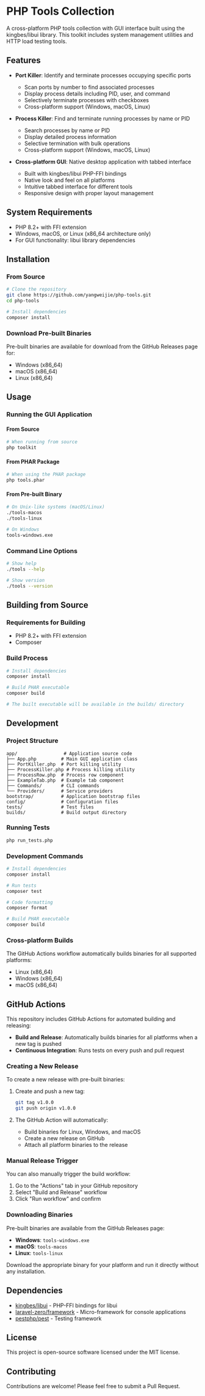# PHP Tools Collection

A cross-platform PHP tools collection with GUI interface built using the kingbes/libui library. This toolkit includes system management utilities and HTTP load testing tools.

## Features

- **Port Killer**: Identify and terminate processes occupying specific ports
  - Scan ports by number to find associated processes
  - Display process details including PID, user, and command
  - Selectively terminate processes with checkboxes
  - Cross-platform support (Windows, macOS, Linux)

- **Process Killer**: Find and terminate running processes by name or PID
  - Search processes by name or PID
  - Display detailed process information
  - Selective termination with bulk operations
  - Cross-platform support (Windows, macOS, Linux)

- **Cross-platform GUI**: Native desktop application with tabbed interface
  - Built with kingbes/libui PHP-FFI bindings
  - Native look and feel on all platforms
  - Intuitive tabbed interface for different tools
  - Responsive design with proper layout management

## System Requirements

- PHP 8.2+ with FFI extension
- Windows, macOS, or Linux (x86_64 architecture only)
- For GUI functionality: libui library dependencies

## Installation

### From Source

```bash
# Clone the repository
git clone https://github.com/yangweijie/php-tools.git
cd php-tools

# Install dependencies
composer install
```

### Download Pre-built Binaries

Pre-built binaries are available for download from the GitHub Releases page for:
- Windows (x86_64)
- macOS (x86_64)
- Linux (x86_64)

## Usage

### Running the GUI Application

#### From Source
```bash
# When running from source
php toolkit
```

#### From PHAR Package
```bash
# When using the PHAR package
php tools.phar
```

#### From Pre-built Binary
```bash
# On Unix-like systems (macOS/Linux)
./tools-macos
./tools-linux

# On Windows
tools-windows.exe
```

### Command Line Options

```bash
# Show help
./tools --help

# Show version
./tools --version
```

## Building from Source

### Requirements for Building
- PHP 8.2+ with FFI extension
- Composer

### Build Process

```bash
# Install dependencies
composer install

# Build PHAR executable
composer build

# The built executable will be available in the builds/ directory
```

## Development

### Project Structure
```
app/                 # Application source code
├── App.php         # Main GUI application class
├── PortKiller.php  # Port killing utility
├── ProcessKiller.php # Process killing utility
├── ProcessRow.php  # Process row component
├── ExampleTab.php  # Example tab component
├── Commands/       # CLI commands
└── Providers/      # Service providers
bootstrap/          # Application bootstrap files
config/             # Configuration files
tests/              # Test files
builds/             # Build output directory
```

### Running Tests
```bash
php run_tests.php
```

### Development Commands
```bash
# Install dependencies
composer install

# Run tests
composer test

# Code formatting
composer format

# Build PHAR executable
composer build
```

### Cross-platform Builds

The GitHub Actions workflow automatically builds binaries for all supported platforms:
- Linux (x86_64)
- Windows (x86_64)
- macOS (x86_64)

## GitHub Actions

This repository includes GitHub Actions for automated building and releasing:

- **Build and Release**: Automatically builds binaries for all platforms when a new tag is pushed
- **Continuous Integration**: Runs tests on every push and pull request

### Creating a New Release

To create a new release with pre-built binaries:

1. Create and push a new tag:
   ```bash
   git tag v1.0.0
   git push origin v1.0.0
   ```

2. The GitHub Action will automatically:
   - Build binaries for Linux, Windows, and macOS
   - Create a new release on GitHub
   - Attach all platform binaries to the release

### Manual Release Trigger

You can also manually trigger the build workflow:
1. Go to the "Actions" tab in your GitHub repository
2. Select "Build and Release" workflow
3. Click "Run workflow" and confirm

### Downloading Binaries

Pre-built binaries are available from the GitHub Releases page:
- **Windows**: `tools-windows.exe`
- **macOS**: `tools-macos`
- **Linux**: `tools-linux`

Download the appropriate binary for your platform and run it directly without any installation.

## Dependencies

- [kingbes/libui](https://github.com/kingbes/php-libui) - PHP-FFI bindings for libui
- [laravel-zero/framework](https://github.com/laravel-zero/laravel-zero) - Micro-framework for console applications
- [pestphp/pest](https://github.com/pestphp/pest) - Testing framework

## License

This project is open-source software licensed under the MIT license.

## Contributing

Contributions are welcome! Please feel free to submit a Pull Request.